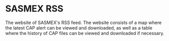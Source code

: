# SASMEX RSS 

The website of SASMEX's RSS feed. The website consists of a map where the 
latest CAP alert can be viewed and downloaded, as well as a table where the
history of CAP files can be viewed and downloaded if necessary.
